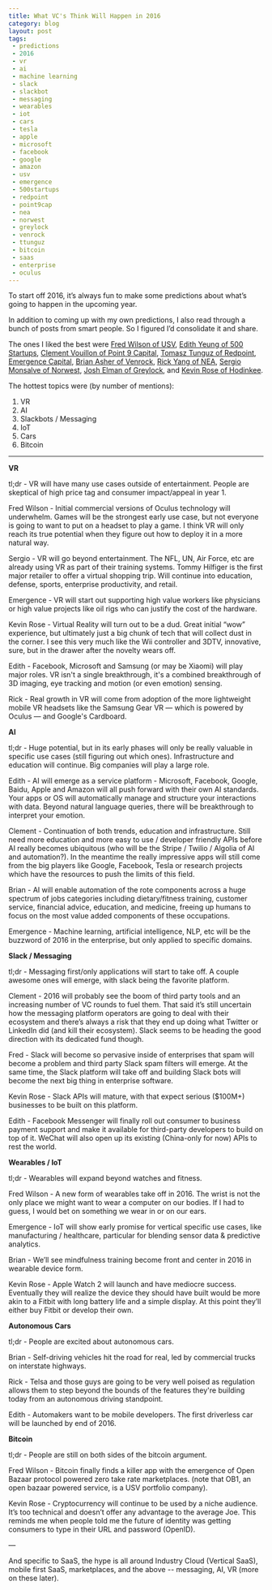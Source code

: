 ```yaml
---
title: What VC's Think Will Happen in 2016
category: blog
layout: post
tags: 
 - predictions
 - 2016
 - vr
 - ai
 - machine learning
 - slack
 - slackbot
 - messaging
 - wearables
 - iot
 - cars
 - tesla
 - apple
 - microsoft
 - facebook
 - google
 - amazon
 - usv
 - emergence
 - 500startups
 - redpoint
 - point9cap
 - nea
 - norwest
 - greylock
 - venrock
 - ttunguz
 - bitcoin
 - saas
 - enterprise
 - oculus
---
```


To start off 2016, it’s always fun to make some predictions about what’s going to happen in the upcoming year. 

In addition to coming up with my own predictions, I also read through a bunch of posts from smart people. So I figured I’d consolidate it and share.

The ones I liked the best were [Fred Wilson of USV](http://avc.com/2016/01/what-is-going-to-happen-in-2016/), [Edith Yeung of 500 Startups](http://www.edith.co/blog/2016-technology-predictions),  [Clement Vouillon of Point 9 Capital](https://medium.com/point-nine-news/7-trends-that-will-shape-the-saas-industry-in-2016-3bf367d898cc#.mt86kdaqa), [Tomasz Tunguz of Redpoint](http://tomtunguz.com/hottest-startup-sectors-2016/), [Emergence Capital](http://techcrunch.com/gallery/predictions-for-2016-from-emergence-capital-partners/), [Brian Asher of Venrock](https://vcwaves.com/2016/01/08/predictions-for-2016-self-driving-cars-ai-and-brain-monitoring/), [Rick Yang of NEA](http://www.cnbc.com/2015/12/31/one-venture-capitalists-predictions-for-2016.html), [Sergio Monsalve of Norwest](http://www.cnbc.com/2016/01/29/venture-capital-its-not-all-gloom-and-doom-in-2016-commentary.html), [Josh Elman of Greylock](https://medium.com/@joshelman/thank-you-2015-bring-on-2016-b1f52db950ef#.bza142xgu), and [Kevin Rose of Hodinkee](https://medium.com/@kevinrose/five-tech-predictions-for-2016-d1435d9423b4#.5xc0orq2v).

The hottest topics were (by number of mentions): 

1. VR  
2. AI  
3. Slackbots / Messaging  
4. IoT  
5. Cars  
6. Bitcoin  

<hr>

__VR__

tl;dr - VR will have many use cases outside of entertainment. People are skeptical of high price tag and consumer impact/appeal in year 1.

Fred Wilson - Initial commercial versions of Oculus technology will underwhelm. Games will be the strongest early use case, but not everyone is going to want to put on a headset to play a game. I think VR will only reach its true potential when they figure out how to deploy it in a more natural way.

Sergio - VR will go beyond entertainment. The NFL, UN, Air Force, etc are already using VR as part of their training systems. Tommy Hilfiger is the first major retailer to offer a virtual shopping trip. Will continue into education, defense, sports, enterprise productivity, and retail. 

Emergence - VR will start out supporting high value workers like physicians or high value projects like oil rigs who can justify the cost of the hardware.

Kevin Rose - Virtual Reality will turn out to be a dud. Great initial “wow” experience, but ultimately just a big chunk of tech that will collect dust in the corner. I see this very much like the Wii controller and 3DTV, innovative, sure, but in the drawer after the novelty wears off.

Edith - Facebook, Microsoft and Samsung (or may be Xiaomi) will play major roles. VR isn't a single breakthrough, it's a combined breakthrough of 3D imaging, eye tracking and motion (or even emotion) sensing.

Rick - Real growth in VR will come from adoption of the more lightweight mobile VR headsets like the Samsung Gear VR — which is powered by Oculus — and Google's Cardboard.

__AI__

tl;dr - Huge potential, but in its early phases will only be really valuable in specific use cases (still figuring out which ones). Infrastructure and education will continue. Big companies will play a large role. 

Edith - AI will emerge as a service platform - Microsoft, Facebook, Google, Baidu, Apple and Amazon will all push forward with their own AI standards. Your apps or OS will automatically manage and structure your interactions with data. Beyond natural language queries, there will be breakthrough to interpret your emotion. 

Clement - Continuation of both trends, education and infrastructure. Still need more education and more easy to use / developer friendly APIs before AI really becomes ubiquitous (who will be the Stripe / Twilio / Algolia of AI and automation?). In the meantime the really impressive apps will still come from the big players like Google, Facebook, Tesla or research projects which have the resources to push the limits of this field.

Brian - AI will enable automation of the rote components across a huge spectrum of jobs categories including dietary/fitness training, customer service, financial advice, education, and medicine, freeing up humans to focus on the most value added components of these occupations.

Emergence - Machine learning, artificial intelligence, NLP, etc will be the buzzword of 2016 in the enterprise, but only applied to specific domains.  

__Slack / Messaging__

tl;dr - Messaging first/only applications will start to take off. A couple awesome ones will emerge, with slack being the favorite platform.

Clement - 2016 will probably see the boom of third party tools and an increasing number of VC rounds to fuel them. That said it’s still uncertain how the messaging platform operators are going to deal with their ecosystem and there’s always a risk that they end up doing what Twitter or LinkedIn did (and kill their ecosystem). Slack seems to be heading the good direction with its dedicated fund though.

Fred - Slack will become so pervasive inside of enterprises that spam will become a problem and third party Slack spam filters will emerge. At the same time, the Slack platform will take off and building Slack bots will become the next big thing in enterprise software.

Kevin Rose - Slack APIs will mature, with that expect serious ($100M+) businesses to be built on this platform.

Edith - Facebook Messenger will finally roll out consumer to business payment support and make it available for third-party developers to build on top of it. WeChat will also open up its existing (China-only for now) APIs to rest the world.

__Wearables / IoT__

tl;dr - Wearables will expand beyond watches and fitness. 

Fred Wilson - A new form of wearables take off in 2016. The wrist is not the only place we might want to wear a computer on our bodies. If I had to guess, I would bet on something we wear in or on our ears.

Emergence - IoT will show early promise for vertical specific use cases, like manufacturing / healthcare, particular for blending sensor data & predictive analytics.

Brian - We’ll see mindfulness training become front and center in 2016 in wearable device form.

Kevin Rose - Apple Watch 2 will launch and have mediocre success. Eventually they will realize the device they should have built would be more akin to a Fitbit with long battery life and a simple display. At this point they’ll either buy Fitbit or develop their own.

__Autonomous Cars__

tl;dr - People are excited about autonomous cars. 

Brian - Self-driving vehicles hit the road for real, led by commercial trucks on interstate highways. 

Rick - Telsa and those guys are going to be very well poised as regulation allows them to step beyond the bounds of the features they're building today from an autonomous driving standpoint.

Edith - Automakers want to be mobile developers. The first driverless car will be launched by end of 2016.

__Bitcoin__

tl;dr - People are still on both sides of the bitcoin argument. 

Fred Wilson - Bitcoin finally finds a killer app with the emergence of Open Bazaar protocol powered zero take rate marketplaces. (note that OB1, an open bazaar powered service, is a USV portfolio company).

Kevin Rose - Cryptocurrency will continue to be used by a niche audience. It’s too technical and doesn’t offer any advantage to the average Joe. This reminds me when people told me the future of identity was getting consumers to type in their URL and password (OpenID).

—

And specific to SaaS, the hype is all around Industry Cloud (Vertical SaaS), mobile first SaaS, marketplaces, and the above -- messaging, AI, VR (more on these later).